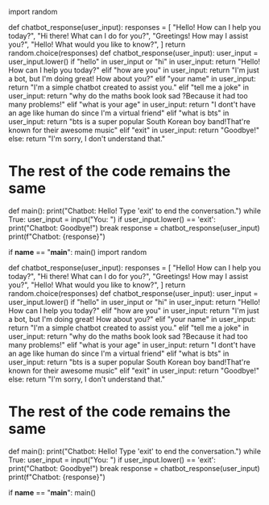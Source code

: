import random

def chatbot_response(user_input):
    responses = [
        "Hello! How can I help you today?",
        "Hi there! What can I do for you?",
        "Greetings! How may I assist you?",
        "Hello! What would you like to know?",
    ]
    return random.choice(responses)
def chatbot_response(user_input):
    user_input = user_input.lower()
    if "hello" in user_input or "hi" in user_input:
        return "Hello! How can I help you today?"
    elif "how are you" in user_input:
        return "I'm just a bot, but I'm doing great! How about you?"
    elif "your name" in user_input:
        return "I'm a simple chatbot created to assist you."
    elif "tell me a joke" in user_input:
        return "why do the maths book look sad ?Because it had too many problems!"
    elif "what is your age" in user_input:
        return "I dont't have an age like human do since I'm a virtual friend"
    elif "what is bts" in user_input:
        return "bts is a super popular South Korean boy band!That're known for their awesome music"
    elif "exit" in user_input:
        return "Goodbye!"
    else:
        return "I'm sorry, I don't understand that."

# The rest of the code remains the same


def main():
    print("Chatbot: Hello! Type 'exit' to end the conversation.")
    while True:
        user_input = input("You: ")
        if user_input.lower() == 'exit':
            print("Chatbot: Goodbye!")
            break
        response = chatbot_response(user_input)
        print(f"Chatbot: {response}")

if __name__ == "__main__":
    main()
import random

def chatbot_response(user_input):
    responses = [
        "Hello! How can I help you today?",
        "Hi there! What can I do for you?",
        "Greetings! How may I assist you?",
        "Hello! What would you like to know?",
    ]
    return random.choice(responses)
def chatbot_response(user_input):
    user_input = user_input.lower()
    if "hello" in user_input or "hi" in user_input:
        return "Hello! How can I help you today?"
    elif "how are you" in user_input:
        return "I'm just a bot, but I'm doing great! How about you?"
    elif "your name" in user_input:
        return "I'm a simple chatbot created to assist you."
    elif "tell me a joke" in user_input:
        return "why do the maths book look sad ?Because it had too many problems!"
    elif "what is your age" in user_input:
        return "I dont't have an age like human do since I'm a virtual friend"
    elif "what is bts" in user_input:
        return "bts is a super popular South Korean boy band!That're known for their awesome music"
    elif "exit" in user_input:
        return "Goodbye!"
    else:
        return "I'm sorry, I don't understand that."

# The rest of the code remains the same


def main():
    print("Chatbot: Hello! Type 'exit' to end the conversation.")
    while True:
        user_input = input("You: ")
        if user_input.lower() == 'exit':
            print("Chatbot: Goodbye!")
            break
        response = chatbot_response(user_input)
        print(f"Chatbot: {response}")

if __name__ == "__main__":
    main()
